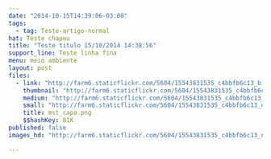 ```yaml
---
date: "2014-10-15T14:39:06-03:00"
tags:
  - tag: Teste-artigo-normal
hat: Teste chapeu
title: "Teste titulo 15/10/2014 14:38:56"
support_line: Teste linha fina
menu: meio ambiente
layout: post
files:
  - link: "http://farm6.staticflickr.com/5604/15543831535_c4bbfb6c13_b.jpg"
    thumbnail: "http://farm6.staticflickr.com/5604/15543831535_c4bbfb6c13_t.jpg"
    medium: "http://farm6.staticflickr.com/5604/15543831535_c4bbfb6c13_z.jpg"
    small: "http://farm6.staticflickr.com/5604/15543831535_c4bbfb6c13_n.jpg"
    title: mst_capa.png
    $$hashKey: 01K
published: false
images_hd: "http://farm6.staticflickr.com/5604/15543831535_c4bbfb6c13_n.jpg"

---
```

